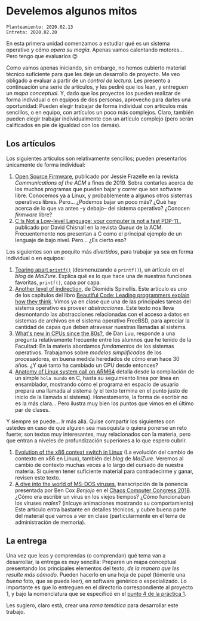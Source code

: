 # Develemos algunos mitos

	Planteamiento: 2020.02.13
	Entreta: 2020.02.20

En esta primera unidad comenzamos a estudiar qué es un sistema
operativo y cómo *opera su magia*. Apenas vamos calentando
motores... Pero tengo que evaluarlos 😉

Como vamos apenas iniciando, sin embargo, no hemos cubierto material
técnico suficiente para que les deje un desarrollo de proyecto. Me veo
obligado a evaluar a partir de un *control de lectura*. Les presento a
continuación una serie de artículos, y les pediré que los lean, y
entreguen un *mapa conceptual*. Y, dado que los proyectos los pueden
realizar de forma individual o en equipos de dos personas, aprovecho
para darles una oportunidad: Pueden elegir trabajar de forma
individual con artículos más sencillos, o en equipo, con artículos un
poco más complejos. Claro, también pueden elegir trabajar
individualmente con un artículo complejo (pero serán calificados en
pie de igualdad con los demás).

## Los artículos

Los siguientes artículos son relativamente sencillos; pueden
presentarlos únicamente de forma individual:

1. [Open Source
   Firmware](https://cacm.acm.org/magazines/2019/10/239673-open-source-firmware/fulltext),
   publicado por Jessie Frazelle en la revista *Communications of the
   ACM* a fines de 2019. Sobra contarles acerca de los muchos
   programas que pueden bajar y correr que son software
   libre. Conocemos ya a Linux, y probablemente a algunos otros
   sistemas operativos libres. Pero... ¿Podemos bajar un poco más?
   ¿Qué hay acerca de lo que va antes –y debajo– del sistema
   operativo? ¿Conocen *firmware* libre?
2. [C Is Not a Low-level Language; your computer is not a fast
   PDP-11.](https://queue.acm.org/detail.cfm?id=3212479), publicado
   por David Chisnall en la revista *Queue* de la ACM. Frecuentemente
   nos presentan a C como el principal ejemplo de un lenguaje de bajo
   nivel. Pero... ¿Es cierto eso?

Los siguientes son un poquito más *divertidos*, para trabajar ya sea
en forma individual o en equipos:

1. [Tearing apart
   `printf()`](https://www.maizure.org/projects/printf/index.html)
   (desmenuzando a `printf()`), un artículo en el *blog* de
   *MaiZure*. Explica qué es lo que hace una de nuestras funciones
   favoritas, `printf()`, capa por capa.
2. [Another level of
   indirection](https://www2.dmst.aueb.gr/dds/pubs/inbook/beautiful_code/html/Spi07g.pdf),
   de Diomidis Spinellis. Este artículo es uno de los capítulos del
   libro [Beautiful Code: Leading programmers explain how they
   think](http://shop.oreilly.com/product/9780596510046.do). Vimos ya
   en clase que una de las principales tareas del sistema operativo es
   proveer *abstracciones*. Este texto nos lleva desmontando las
   abstracciones relacionadas con el acceso a datos en sistemas de
   archivos en el sistema operativo FreeBSD, para apreciar la cantidad
   de capas que deben atravesar nuestras llamadas al sistema.
3. [What's new in CPUs since the
   80s?](https://danluu.com/new-cpu-features/), de Dan Luu, responde a
   una pregunta relativamente frecuente entre los alumnos que he
   tenido de la Facultad: En la materia abordamos *fundamentos* de los
   sistemas operativos. Trabajamos sobre *modelos simplificados* de
   los procesadores, en buena medida heredados de cómo eran hace 30
   años. ¿Y qué tanto ha cambiado un CPU desde entonces?
4. [Anatomy of Linux system call on
   ARM64](http://eastrivervillage.com/Anatomy-of-Linux-system-call-in-ARM64/)
   detalla desde la compilación de un simple `hola mundo` en C, hasta
   su seguimiento línea por línea en ensamblador, mostrando cómo el
   programa en espacio de usuario prepara una llamada al sistema (y el
   texto termina en el punto justo de inicio de la llamada al
   sistema). Honestamente, la forma de escribir no es la más
   clara... Pero ilustra muy bien los puntos que vimos en el último
   par de clases.

Y siempre se puede... Ir más allá. Quise compartir los siguientes con
ustedes en caso de que alguien sea masoquista o quiera ponerse un reto
fuerte; son textos muy interesantes, muy relacionados con la materia,
pero que entran a niveles de profundización superiores a lo que espero
cubrir.

1. [Evolution of the x86 context switch in
   Linux](https://www.maizure.org/projects/evolution_x86_context_switch_linux/index.html)
   (La evolución del cambio de contexto en x86 en Linux), también del
   *blog* de *MaiZure*. Veremos al cambio de contexto muchas veces a
   lo largo del cursado de nuestra materia. Si quieren tener
   suficiente material para contradecirme y ganar, revisen este texto.
2. [A dive into the world of MS-DOS
   viruses](https://blog.benjojo.co.uk/post/dive-into-the-world-of-dos-viruses),
   transcripción de la ponencia presentada por Ben Cox *Benjojo* en el
   [Chaos Computer Congress
   2018](https://events.ccc.de/congress/2018/wiki/index.php/Main_Page).
   ¿Cómo era escribir un virus en los viejos tiempos? ¿Cómo
   funcionaban los víruses *reales*? (inlcuye animaciones mostrando
   su comportamiento) Este artículo entra bastante en detalles
   técnicos, y cubre buena parte del material que vamos a ver en clase
   (particularmente en el tema de administración de memoria).

## La entrega

Una vez que leas y comprendas (o comprendan) qué tema van a
desarrollar, la entrega es muy sencilla: Preparen un mapa conceptual
presentando los principales elementos del texto, *de la manera que les
resulte más cómodo*. Pueden hacerlo en una hoja de papel (tómenle una
*buena* foto, que se pueda leer), en software genérico o
especializado. Lo importante es que lo entreguen en el directorio
correspondiente al proyecto 1, y bajo la nomenclatura que se
especificó en el [punto 4 de la práctica
1](../../practicas/1/README.md).

Les sugiero, claro está, crear una *rama temática* para desarrollar
este trabajo.
